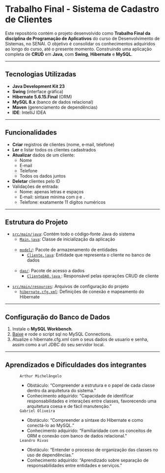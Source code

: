 # Trabalho Final - Sistema de Cadastro de Clientes

Este repositório contém o projeto desenvolvido como **Trabalho Final da disciplina de Programação de Aplicativos** do curso de Desenvolvimento de Sistemas, no SENAI. O objetivo é consolidar os conhecimentos adquiridos ao longo do curso, até o presente momento. Construindo uma aplicação completa de **CRUD** em **Java**, com **Swing**, **Hibernate** e **MySQL**.

---

## Tecnologias Utilizadas

- **Java Development Kit 23**  
- **Swing** (interface gráfica)  
- **Hibernate 5.6.15.Final** (ORM)  
- **MySQL 8.x** (banco de dados relacional)  
- **Maven** (gerenciamento de dependências)  
- **IDE**: IntelliJ IDEA 

---

## Funcionalidades

- **Criar** registros de clientes (nome, e‑mail, telefone)  
- **Ler** e listar todos os clientes cadastrados  
- **Atualizar** dados de um cliente:
  - Nome  
  - E‑mail  
  - Telefone  
  - Todos os dados juntos  
- **Deletar** clientes pelo ID  
- Validações de entrada:
  - Nome: apenas letras e espaços  
  - E‑mail: sintaxe mínima com `@` e `.`  
  - Telefone: exatamente 11 dígitos numéricos  

---

## Estrutura do Projeto

<ul>
  <li>
    <a href = "https://github.com/gabrielsenai-hub/TCD/blob/main/TCD/src/main/java/"><code>src/main/java</code></a>: Contém todo o código‑fonte Java do sistema
    <ul>
      <li>
        <a href = "https://github.com/gabrielsenai-hub/TCD/blob/main/TCD/src/main/java/Main.java"><code>Main.java</code></a>: Classe de inicialização da aplicação
      </li>
	<br>
      <li>
        <a href = "https://github.com/gabrielsenai-hub/TCD/blob/main/TCD/src/main/java/model/"> <code>model/</code></a>: Pacote de armazenamento de entidades
        <ul>
          <li>
            <a href = "https://github.com/gabrielsenai-hub/TCD/blob/main/TCD/src/main/java/model/Cliente.java"><code>Cliente.java</code></a>: Entidade que representa o cliente no banco de dados
          </li>
        </ul>
      </li>
	<br>
      <li>
        <a href = "https://github.com/gabrielsenai-hub/TCD/blob/main/TCD/src/main/java/dao/"> <code>dao/</code></a>: Pacote de acesso a dados
        <ul>
          <li>
            <a = href = "https://github.com/gabrielsenai-hub/TCD/blob/main/TCD/src/main/java/dao/ClienteDAO.java"> <code>ClienteDAO.java</code> </a>: Responsável pelas operações CRUD de cliente
          </li>
        </ul>
      </li>
	<br>
    </ul>
  </li>
  <li>
    <a href ="https://github.com/gabrielsenai-hub/TCD/blob/main/TCD/src/main/resources/"><code>src/main/resources</code></a>: Arquivos de configuração do projeto
    <ul>
      <li>
        <a href = "https://github.com/gabrielsenai-hub/TCD/blob/main/TCD/src/main/resources/hibernate.cfg.xml"> <code>hibernate.cfg.xml</code></a>: Definições de conexão e mapeamento do Hibernate
      </li>
    </ul>
  </li>
</ul>

---

## Configuração do Banco de Dados

1. Instale o **MySQL Workbench**.
2. [Baixe](https://drive.google.com/file/d/1AJ3VKyzebuCLdL-Li0rcSTVlnPjp0TRc/view?usp=drive_link) e rode o script sql no MySQL Connections.
3. Atualize o hibernate.cfg.xml com o seus dados de usuario e senha, assim como a url JDBC do seu servidor local.

---

 
## Aprendizados e Dificuldades dos integrantes

<ul>
 <ul>
	<code>Arthur Michelângelo</code>
    <ul>
      <li>Obstáculo: “Compreender a estrutura e o papel de cada classe dentro da arquitetura do sistema.”</li>
      <li>Conhecimento adquirido: “Capacidade de identificar responsabilidades e interações entre classes, favorecendo uma arquitetura coesa e de fácil manutenção.”</li>
    </ul>
  <code>Gabriel Oliveira</code>
    <ul>
      <li>Obstáculo:  “Compreender a sintaxe do Hibernate e como conectá-lo ao MySQL.”</li>
      <li>Conhecimento adquirido: “Familiaridade com os conceitos de ORM e conexão com banco de dados relacional.”</li>
    </ul>
<code>Leandro Rivas</code>
    <ul> 
      <li>Obstáculo: “Entender o processo de organização das classes no uso de dependências.”</li>
      <li>Conhecimento adquirido: “Aprendizado sobre separação de responsabilidades entre entidades e serviços.”</li>
    </ul>
     </ul>
</ul>

